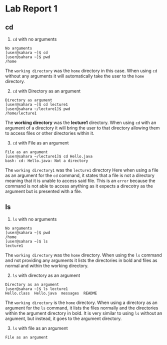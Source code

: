 # Lab Report 1

## cd 
1. `cd` with no arguments
```
No arguments
[user@sahara ~]$ cd
[user@sahara ~]$ pwd
/home
```
The `working directory` was the `home` directory in this case.
When using `cd` without any arguments it will automatically take the user to the `home` directory.

2. `cd` with Directory as an argument
```
Directory as argument
[user@sahara ~]$ cd lecture1
[user@sahara ~/lecture1]$ pwd
/home/lecture1
```
The __working directory__ was the __lecture1__ directory.
When using `cd` with an argument of a directory it will bring the user to that directory
allowing them to access files or other directories within it.

3. `cd` with File as an argument
```
File as an argument
[user@sahara ~/lecture1]$ cd Hello.java
bash: cd: Hello.java: Not a directory
```
The `working directory1` was the `lecture1` directory
Here when using a file as an argument for the `cd` command, it states that a file is not a directory meaning that it is unable to access said file.
This is an `error` because the command is not able to access anything as it expects a direcotry as the argument but is presented with a file.


## ls
1. `ls` with no arguments
```
No arguments
[user@sahara ~]$ pwd
/home
[user@sahara ~]$ ls
lecture1
```
The `working directory` was the `home` directory.
When using the `ls` command and not providing any arguments it lists the directories in bold and files as normal and within the working directory.

2. `ls` with directory as an argument
```
Directory as an argument
[user@sahara ~]$ ls lecture1
Hello.class  Hello.java  messages  README
```
The `working directory` is the `home` directory.
When using a directory as an argument for the `ls` command, it lists the files normally and the directories within the argument directory in bold. It is very similar to using `ls` without an argument, but instead, it goes to the argument directory.

3. `ls` with file as an argument
```
File as an argument




